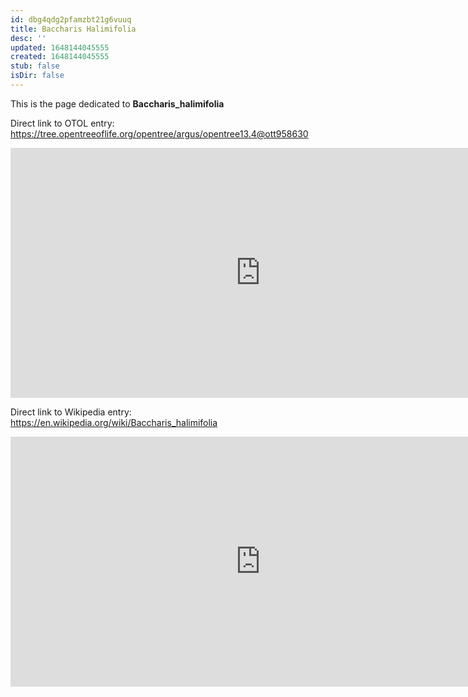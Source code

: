 ```yaml
---
id: dbg4qdg2pfamzbt21g6vuuq
title: Baccharis Halimifolia
desc: ''
updated: 1648144045555
created: 1648144045555
stub: false
isDir: false
---
```

This is the page dedicated to **Baccharis_halimifolia**


Direct link to OTOL entry: https://tree.opentreeoflife.org/opentree/argus/opentree13.4@ott958630



<html>
    <body>
    <iframe src="https://tree.opentreeoflife.org/opentree/argus/opentree13.4@ott958630"
    width="800" height="400" frameborder="0" allowfullscreen> </iframe>
    </body>
</html>
    


Direct link to Wikipedia entry: https://en.wikipedia.org/wiki/Baccharis_halimifolia



<html>
    <body>
    <iframe src="https://en.wikipedia.org/wiki/Baccharis_halimifolia"
    width="800" height="400" frameborder="0" allowfullscreen> </iframe>
    </body>
</html>
    
